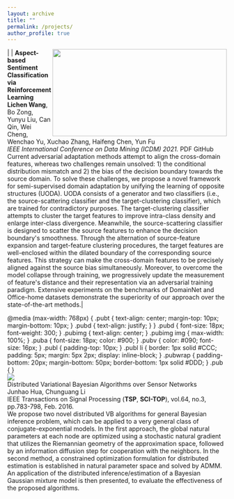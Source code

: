```yaml
---
layout: archive
title: ""
permalink: /projects/
author_profile: true
---
```

|<img src='ICDM21_NLP.jpg' align='right' style=' width:400px;height:200px'/> | **Aspect-based Sentiment Classification via Reinforcement Learning** <br> **Lichen Wang**, Bo Zong, Yunyu Liu, Can Qin, Wei Cheng, Wenchao Yu, Xuchao Zhang, Haifeng Chen, Yun Fu<br> <i>IEEE International Conference on Data Mining (ICDM) 2021. </i> PDF GitHub <br> Current adversarial adaptation methods attempt to align the cross-domain features, whereas two challenges remain unsolved: 1) the conditional distribution mismatch and 2) the bias of the decision boundary towards the source domain. To solve these challenges, we propose a novel framework for semi-supervised domain adaptation by unifying the learning of opposite structures (UODA). UODA consists of a generator and two classifiers (i.e., the source-scattering classifier and the target-clustering classifier), which are trained for contradictory purposes. The target-clustering classifier attempts to cluster the target features to improve intra-class density and enlarge inter-class divergence. Meanwhile, the source-scattering classifier is designed to scatter the source features to enhance the decision boundary's smoothness. Through the alternation of source-feature expansion and target-feature clustering procedures, the target features are well-enclosed within the dilated boundary of the corresponding source features. This strategy can make the cross-domain features to be precisely aligned against the source bias simultaneously. Moreover, to overcome the model collapse through training, we progressively update the measurement of feature's distance and their representation via an adversarial training paradigm. Extensive experiments on the benchmarks of DomainNet and Office-home datasets demonstrate the superiority of our approach over the state-of-the-art methods.| 

</style>
@media (max-width: 768px) {
  .pubt {
    text-align: center;
    margin-top: 10px;
    margin-bottom: 10px;
  }
  .pubd {
    text-align: justify;
  }
}
.pubd {  
  font-size: 18px;
  font-weight: 300;
}
.pubimg {
  text-align: center;
}
.pubimg img {
  max-width: 100%;
}
.puba {
  font-size: 18px;
  color: #900;
}
.pubv {
  color: #090;
  font-size: 16px;
}
.publ {
  padding-top: 10px;
}
.publ li {
  border: 1px solid #CCC;
  padding: 5px;
  margin: 5px 2px;
  display: inline-block;
}
.pubwrap {
  padding-bottom: 20px;
  margin-bottom: 50px;
  border-bottom: 1px solid #DDD;
}
.pub {
}
</style>


<div class="pubwrap">
  <div class="row">
    <div class="col-md-5">
		<div class="pubimg"><img src="ICDM21_NLP.jpg"></div>
    </div>
    <div class="col-md-7">
		<div class="pub">
		<div class="pubt"> Distributed Variational Bayesian Algorithms over Sensor Networks</div>
		<div class="puba">Junhao Hua, Chunguang Li</div>
		<div class="pubv">IEEE Transactions on Signal Processing (<b>TSP</b>, <b>SCI-TOP</b>), vol.64, no.3, pp.783-798, Feb. 2016. </div>			
		<div class="pubd">
		We propose two novel distributed VB algorithms for general Bayesian inference problem, 
		which can be applied to a very general class of conjugate-exponential models. 
		In the first approach, the global natural parameters at each node are optimized using 
		a stochastic natural gradient that utilizes the Riemannian geometry of the approximation space, 
		followed by an information diffusion step for cooperation with the neighbors. 
		In the second method, a constrained optimization formulation for distributed estimation is established
		in natural parameter space and solved by ADMM. An application of the distributed inference/estimation 
		of a Bayesian Gaussian mixture model is then presented, to evaluate the effectiveness of the proposed algorithms.
		</div>
		<div class="publ">
		  <ul>
<!-- 		    <li><a href="./papers/dvb_hua2016tsp.pdf">PDF</a></li>
		    <li><a href="https://github.com/huajh/dVB">Code</a></li>
			<li><a href="#">Blog Post</a></li>
		    <li><a href="#">Supplemental</a></li>	 -->
		  </ul>
		</div>
		</div>
	</div>
  </div>
</div>   
<!--  -->

<!-- ## Ongoing Projects
----------------

### [2020 - *Current*]
-----------
* Skeleton-based Human Action Recognition.
* Automated COVID-19 Detection: A HRNet Approach
* Early Parkinson's Disease Prediction.
* Automatic Video Captioning System.
* Cardless transaction system.


### [2019 - 2020]
-----------
* Artificial Prognosis of Cardiac Disease: A Data-scientific Approach in Outlier Handling.
* Bangla Sign Digit Classification.
* Alzheimer's Disease Detection applying Neural Network.

## Undergraduate Course Projects [2015-2019]
----------------
* Optimal Location Recommendation for a Food Restaurant using Hybridized K-Means Clustering algorithm.
* Extraction of text from Images using Optical Character Recognition algorithm.
* Segmentation of Brain Tumor using Image Processing Techniques.
* A website to draw 2D and 3D object and implementation of transformation algorithm to visualize data. (*WebGL, C++*)
* Melitus Detector: A dynamic website to detect Diabetes and Medication System.
* Diabetes Prediction using Data Mining Algorithm (*Jupyter Notebook with excellent GUI*).
* Implementation of query processing and optimization algorithms in a management software.
* Line Follower and blockage prevention Robot (*Arduino*).
* A dynamic website using MVC to manage product and stock repository (*MVC Framework, MySQL, Visual Basic*).
* Case Study: Implementing shortest path and route based protocol on Bus Management System  
* Super Shop Management System (*PHP, MySQL, Visual Basic*).
* A Scientific Mathematical Calculator(*Android Studio*).
* Student Management System (*Language: Java in NeatBeans IDE*).
* UFO Destruction: Save the City (*Language: C and iGraphics.h*).

__________________________________________________ -->